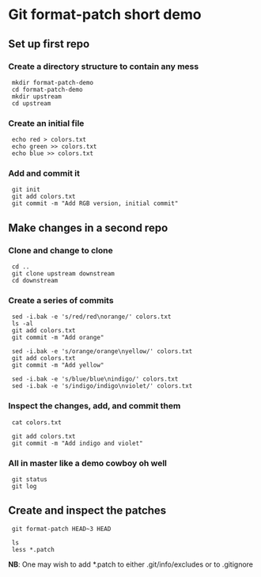 
# Git format-patch short demo

## Set up first repo

### Create a directory structure to contain any mess

```
 mkdir format-patch-demo
 cd format-patch-demo
 mkdir upstream
 cd upstream
```

### Create an initial file

```
 echo red > colors.txt
 echo green >> colors.txt
 echo blue >> colors.txt
```

### Add and commit it

```
 git init
 git add colors.txt 
 git commit -m "Add RGB version, initial commit"
```

## Make changes in a second repo

### Clone and change to clone

```
 cd ..
 git clone upstream downstream
 cd downstream
```


### Create a series of commits

```
 sed -i.bak -e 's/red/red\norange/' colors.txt 
 ls -al
 git add colors.txt
 git commit -m "Add orange"
```
```
 sed -i.bak -e 's/orange/orange\nyellow/' colors.txt 
 git add colors.txt
 git commit -m "Add yellow"
```

```
 sed -i.bak -e 's/blue/blue\nindigo/' colors.txt 
 sed -i.bak -e 's/indigo/indigo\nviolet/' colors.txt 
```
### Inspect the changes, add, and commit them

```
 cat colors.txt
```

```
 git add colors.txt
 git commit -m "Add indigo and violet"
```

### All in master like a demo cowboy oh well

```
 git status
 git log
```

## Create and inspect the patches

```
 git format-patch HEAD~3 HEAD
```

```
 ls
 less *.patch
```

**NB**: One may wish to add *.patch to either .git/info/excludes or to .gitignore
